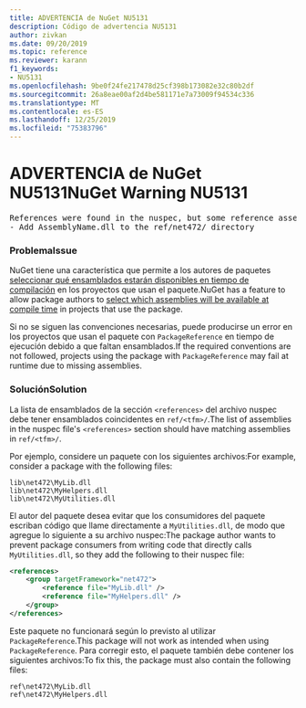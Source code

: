 ```yaml
---
title: ADVERTENCIA de NuGet NU5131
description: Código de advertencia NU5131
author: zivkan
ms.date: 09/20/2019
ms.topic: reference
ms.reviewer: karann
f1_keywords:
- NU5131
ms.openlocfilehash: 9be0f24fe217478d25cf398b173082e32c80b2df
ms.sourcegitcommit: 26a8eae00af2d4be581171e7a73009f94534c336
ms.translationtype: MT
ms.contentlocale: es-ES
ms.lasthandoff: 12/25/2019
ms.locfileid: "75383796"
---
```

# <a name="nuget-warning-nu5131"></a><span data-ttu-id="e2dcc-103">ADVERTENCIA de NuGet NU5131</span><span class="sxs-lookup"><span data-stu-id="e2dcc-103">NuGet Warning NU5131</span></span>

<pre>References were found in the nuspec, but some reference assemblies were not found in both the nuspec and ref folder. Add the following reference assemblies:
- Add AssemblyName.dll to the ref/net472/ directory</pre>

### <a name="issue"></a><span data-ttu-id="e2dcc-104">Problema</span><span class="sxs-lookup"><span data-stu-id="e2dcc-104">Issue</span></span>

<span data-ttu-id="e2dcc-105">NuGet tiene una característica que permite a los autores de paquetes [seleccionar qué ensamblados estarán disponibles en tiempo de compilación](../../create-packages/Select-assemblies-referenced-by-projects.md) en los proyectos que usan el paquete.</span><span class="sxs-lookup"><span data-stu-id="e2dcc-105">NuGet has a feature to allow package authors to [select which assemblies will be available at compile time](../../create-packages/Select-assemblies-referenced-by-projects.md) in projects that use the package.</span></span>

<span data-ttu-id="e2dcc-106">Si no se siguen las convenciones necesarias, puede producirse un error en los proyectos que usan el paquete con `PackageReference` en tiempo de ejecución debido a que faltan ensamblados.</span><span class="sxs-lookup"><span data-stu-id="e2dcc-106">If the required conventions are not followed, projects using the package with `PackageReference` may fail at runtime due to missing assemblies.</span></span>

### <a name="solution"></a><span data-ttu-id="e2dcc-107">Solución</span><span class="sxs-lookup"><span data-stu-id="e2dcc-107">Solution</span></span>

<span data-ttu-id="e2dcc-108">La lista de ensamblados de la sección `<references>` del archivo nuspec debe tener ensamblados coincidentes en `ref/<tfm>/`.</span><span class="sxs-lookup"><span data-stu-id="e2dcc-108">The list of assemblies in the nuspec file's `<references>` section should have matching assemblies in `ref/<tfm>/`.</span></span>

<span data-ttu-id="e2dcc-109">Por ejemplo, considere un paquete con los siguientes archivos:</span><span class="sxs-lookup"><span data-stu-id="e2dcc-109">For example, consider a package with the following files:</span></span>

```text
lib\net472\MyLib.dll
lib\net472\MyHelpers.dll
lib\net472\MyUtilities.dll
```

<span data-ttu-id="e2dcc-110">El autor del paquete desea evitar que los consumidores del paquete escriban código que llame directamente a `MyUtilities.dll`, de modo que agregue lo siguiente a su archivo nuspec:</span><span class="sxs-lookup"><span data-stu-id="e2dcc-110">The package author wants to prevent package consumers from writing code that directly calls `MyUtilities.dll`, so they add the following to their nuspec file:</span></span>

```xml
<references>
    <group targetFramework="net472">
        <reference file="MyLib.dll" />
        <reference file="MyHelpers.dll" />
    </group>
</references>
```

<span data-ttu-id="e2dcc-111">Este paquete no funcionará según lo previsto al utilizar `PackageReference`.</span><span class="sxs-lookup"><span data-stu-id="e2dcc-111">This package will not work as intended when using `PackageReference`.</span></span> <span data-ttu-id="e2dcc-112">Para corregir esto, el paquete también debe contener los siguientes archivos:</span><span class="sxs-lookup"><span data-stu-id="e2dcc-112">To fix this, the package must also contain the following files:</span></span>

```text
ref\net472\MyLib.dll
ref\net472\MyHelpers.dll
```
